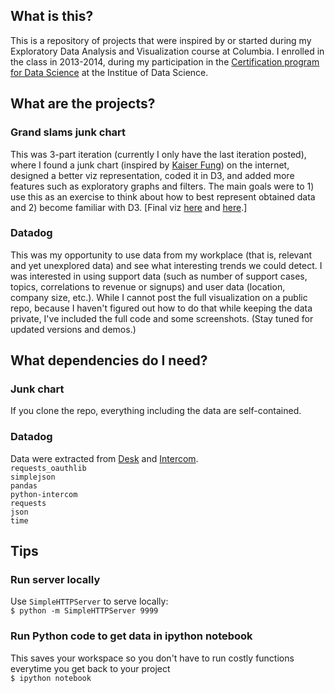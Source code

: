 ## What is this?

This is a repository of projects that were inspired by or started during my Exploratory Data Analysis and Visualization course at Columbia. I enrolled in the class in 2013-2014, during my participation in the [Certification program for Data Science](http://idse.columbia.edu/certification) at the Institue of Data Science.

## What are the projects?

### Grand slams junk chart
This was 3-part iteration (currently I only have the last iteration posted), where I found a junk chart (inspired by [Kaiser Fung](http://junkcharts.typepad.com/‎)) on the internet, designed a better viz representation, coded it in D3, and added more features such as exploratory graphs and filters. The main goals were to 1) use this as an exercise to think about how to best represent obtained data and 2) become familiar with D3. [Final viz [here](http://htmlpreview.github.io/?https://github.com/celenechang/edav_projects/blob/master/GrandSlams_junkchart/grand_slamsGrid.html) and [here](http://htmlpreview.github.io/?https://github.com/celenechang/edav_projects/blob/master/GrandSlams_junkchart/grand_slamsGraphs.html).]

### Datadog
This was my opportunity to use data from my workplace (that is, relevant and yet unexplored data) and see what interesting trends we could detect. I was interested in using support data (such as number of support cases, topics, correlations to revenue or signups) and user data (location, company size, etc.). While I cannot post the full visualization on a public repo, because I haven't figured out how to do that while keeping the data private, I've included the full code and some screenshots. (Stay tuned for updated versions and demos.)

## What dependencies do I need?

### Junk chart
If you clone the repo, everything including the data are self-contained.

### Datadog
Data were extracted from [Desk](http://www.desk.com) and [Intercom](http://www.intercom.io).<br/>
`requests_oauthlib`<br/>
`simplejson`<br/>
`pandas`<br/>
`python-intercom`<br/>
`requests`<br/>
`json`<br/>
`time`<br/>

## Tips

### Run server locally
Use `SimpleHTTPServer` to serve locally:<br/>
`$ python -m SimpleHTTPServer 9999`

### Run Python code to get data in ipython notebook
This saves your workspace so you don't have to run costly functions everytime you get back to your project<br/>
`$ ipython notebook`

